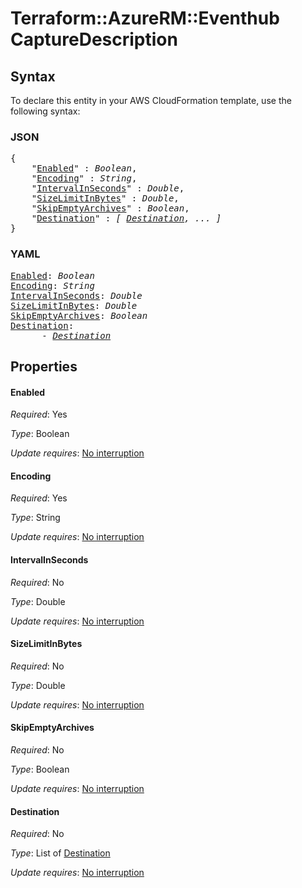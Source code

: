 # Terraform::AzureRM::Eventhub CaptureDescription

## Syntax

To declare this entity in your AWS CloudFormation template, use the following syntax:

### JSON

<pre>
{
    "<a href="#enabled" title="Enabled">Enabled</a>" : <i>Boolean</i>,
    "<a href="#encoding" title="Encoding">Encoding</a>" : <i>String</i>,
    "<a href="#intervalinseconds" title="IntervalInSeconds">IntervalInSeconds</a>" : <i>Double</i>,
    "<a href="#sizelimitinbytes" title="SizeLimitInBytes">SizeLimitInBytes</a>" : <i>Double</i>,
    "<a href="#skipemptyarchives" title="SkipEmptyArchives">SkipEmptyArchives</a>" : <i>Boolean</i>,
    "<a href="#destination" title="Destination">Destination</a>" : <i>[ <a href="capturedescription-destination.md">Destination</a>, ... ]</i>
}
</pre>

### YAML

<pre>
<a href="#enabled" title="Enabled">Enabled</a>: <i>Boolean</i>
<a href="#encoding" title="Encoding">Encoding</a>: <i>String</i>
<a href="#intervalinseconds" title="IntervalInSeconds">IntervalInSeconds</a>: <i>Double</i>
<a href="#sizelimitinbytes" title="SizeLimitInBytes">SizeLimitInBytes</a>: <i>Double</i>
<a href="#skipemptyarchives" title="SkipEmptyArchives">SkipEmptyArchives</a>: <i>Boolean</i>
<a href="#destination" title="Destination">Destination</a>: <i>
      - <a href="capturedescription-destination.md">Destination</a></i>
</pre>

## Properties

#### Enabled

_Required_: Yes

_Type_: Boolean

_Update requires_: [No interruption](https://docs.aws.amazon.com/AWSCloudFormation/latest/UserGuide/using-cfn-updating-stacks-update-behaviors.html#update-no-interrupt)

#### Encoding

_Required_: Yes

_Type_: String

_Update requires_: [No interruption](https://docs.aws.amazon.com/AWSCloudFormation/latest/UserGuide/using-cfn-updating-stacks-update-behaviors.html#update-no-interrupt)

#### IntervalInSeconds

_Required_: No

_Type_: Double

_Update requires_: [No interruption](https://docs.aws.amazon.com/AWSCloudFormation/latest/UserGuide/using-cfn-updating-stacks-update-behaviors.html#update-no-interrupt)

#### SizeLimitInBytes

_Required_: No

_Type_: Double

_Update requires_: [No interruption](https://docs.aws.amazon.com/AWSCloudFormation/latest/UserGuide/using-cfn-updating-stacks-update-behaviors.html#update-no-interrupt)

#### SkipEmptyArchives

_Required_: No

_Type_: Boolean

_Update requires_: [No interruption](https://docs.aws.amazon.com/AWSCloudFormation/latest/UserGuide/using-cfn-updating-stacks-update-behaviors.html#update-no-interrupt)

#### Destination

_Required_: No

_Type_: List of <a href="capturedescription-destination.md">Destination</a>

_Update requires_: [No interruption](https://docs.aws.amazon.com/AWSCloudFormation/latest/UserGuide/using-cfn-updating-stacks-update-behaviors.html#update-no-interrupt)

